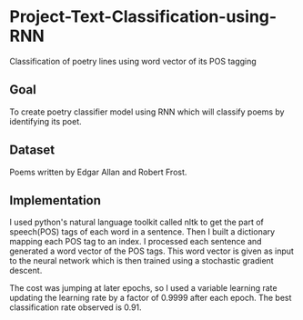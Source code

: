 Project-Text-Classification-using-RNN
=====================================
Classification of poetry lines using word vector of its POS tagging

Goal
----
To create poetry classifier model using RNN which will classify poems by identifying its poet.

Dataset
-------
Poems written by Edgar Allan and Robert Frost.

Implementation
--------------
I used python's natural language toolkit called nltk to get the part of speech(POS) tags of each word in a sentence. Then I built a dictionary mapping each POS tag to an index. I processed each sentence and generated a word vector of the POS tags. This word vector is given as input to the neural network which is then trained using a stochastic gradient descent. 

The cost was jumping at later epochs, so I used a variable learning rate updating the learning rate by a factor of 0.9999 after each epoch. The best classification rate observed is 0.91.
